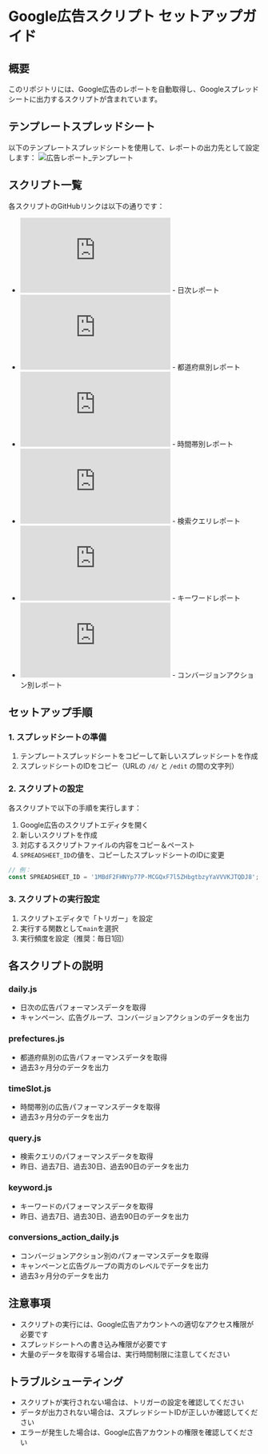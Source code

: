 # Google広告スクリプト セットアップガイド

## 概要
このリポジトリには、Google広告のレポートを自動取得し、Googleスプレッドシートに出力するスクリプトが含まれています。

## テンプレートスプレッドシート
以下のテンプレートスプレッドシートを使用して、レポートの出力先として設定します：
![広告レポート_テンプレート](https://docs.google.com/spreadsheets/d/1MBdF2FHNYp77P-MCGQxF7l5ZHbgtbzyYaVVVKJTQDJ8/edit?usp=sharing)

## スクリプト一覧
各スクリプトのGitHubリンクは以下の通りです：

- ![daily.js](https://github.com/ShogoKumazaki/Ads_script/blob/main/daily.js) - 日次レポート
- ![prefectures.js](https://github.com/ShogoKumazaki/Ads_script/blob/main/prefectures.js) - 都道府県別レポート
- ![timeSlot.js](https://github.com/ShogoKumazaki/Ads_script/blob/main/timeSlot.js) - 時間帯別レポート
- ![query.js](https://github.com/ShogoKumazaki/Ads_script/blob/main/query.js) - 検索クエリレポート
- ![keyword.js](https://github.com/ShogoKumazaki/Ads_script/blob/main/keyword.js) - キーワードレポート
- ![conversions_action_daily.js](https://github.com/ShogoKumazaki/Ads_script/blob/main/conversions_action_daily.js) - コンバージョンアクション別レポート

## セットアップ手順

### 1. スプレッドシートの準備
1. テンプレートスプレッドシートをコピーして新しいスプレッドシートを作成
2. スプレッドシートのIDをコピー（URLの `/d/` と `/edit` の間の文字列）

### 2. スクリプトの設定
各スクリプトで以下の手順を実行します：

1. Google広告のスクリプトエディタを開く
2. 新しいスクリプトを作成
3. 対応するスクリプトファイルの内容をコピー＆ペースト
4. `SPREADSHEET_ID`の値を、コピーしたスプレッドシートのIDに変更

```javascript
// 例：
const SPREADSHEET_ID = '1MBdF2FHNYp77P-MCGQxF7l5ZHbgtbzyYaVVVKJTQDJ8';
```

### 3. スクリプトの実行設定
1. スクリプトエディタで「トリガー」を設定
2. 実行する関数として`main`を選択
3. 実行頻度を設定（推奨：毎日1回）

## 各スクリプトの説明

### daily.js
- 日次の広告パフォーマンスデータを取得
- キャンペーン、広告グループ、コンバージョンアクションのデータを出力

### prefectures.js
- 都道府県別の広告パフォーマンスデータを取得
- 過去3ヶ月分のデータを出力

### timeSlot.js
- 時間帯別の広告パフォーマンスデータを取得
- 過去3ヶ月分のデータを出力

### query.js
- 検索クエリのパフォーマンスデータを取得
- 昨日、過去7日、過去30日、過去90日のデータを出力

### keyword.js
- キーワードのパフォーマンスデータを取得
- 昨日、過去7日、過去30日、過去90日のデータを出力

### conversions_action_daily.js
- コンバージョンアクション別のパフォーマンスデータを取得
- キャンペーンと広告グループの両方のレベルでデータを出力
- 過去3ヶ月分のデータを出力

## 注意事項
- スクリプトの実行には、Google広告アカウントへの適切なアクセス権限が必要です
- スプレッドシートへの書き込み権限が必要です
- 大量のデータを取得する場合は、実行時間制限に注意してください

## トラブルシューティング
- スクリプトが実行されない場合は、トリガーの設定を確認してください
- データが出力されない場合は、スプレッドシートIDが正しいか確認してください
- エラーが発生した場合は、Google広告アカウントの権限を確認してください
